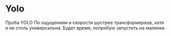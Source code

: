 # Yolo
Проба YOLO
По ощущениям и скорости шустрее трансформераов, хотя и не столь универсальна. Будет время, попробую запустить на малинке.
